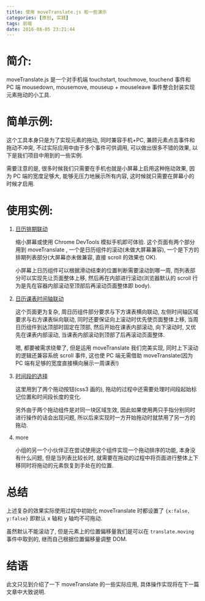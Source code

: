 ```yaml
---
title: 使用 moveTranslate.js 和一些演示
categories: [原创, 实践]
tags: 前端
date: 2016-08-05 23:21:44
---
```

# 简介:

moveTranslate.js 是一个对手机端 touchstart, touchmove, touchend 事件和 PC 端 mousedown, mousemove, mouseup + mouseleave 事件整合封装实现元素拖动的小工具.

<!--more-->

# 简单示例:
<script async src="https//jsfiddle.net/ugw7xzem/embed/"></script>


这个工具本身只是为了实现元素的拖动, 同时兼容手机+PC, 兼顾元素点击事件和拖动不冲突, 不过实际应用中由于多个事件可供调用, 可以做出很多不错的效果, 以下是我们项目中用到的一些实例.

需要注意的是, 很多时候我们只需要在手机也就是小屏幕上启用这种拖动效果, 因为 PC 端的宽度足够大, 能够无压力地展示所有内容, 这时候就只需要在屏幕小的时候才启用.


# 使用实例:

1. [日历排期联动](http://test.res.easy-hi.cn/yoga-system-res/product/default/modules/index/html/merchant.html#merchantsubscribe/index/2016-05-09)

    缩小屏幕或使用 Chrome DevTools 模拟手机即可体验.
    这个页面有两个部分用到 moveTranslate , 一个是日历组件的滚动(未做大屏幕兼容), 一个是下方的排期列表部分(大屏幕亦未做兼容, 直接 scroll 的效果也 OK).
    
    小屏幕上日历组件可以根据滑动结束的位置判断需要滚动到哪一周, 而列表部分可以实现先让页面整体上移, 然后再在内部进行滚动(浏览器默认的 scroll 行为是先在容器内部滚动至顶部后再滚动页面整体即 body).

2. [日历课表时间轴联动](http://test.res.easy-hi.cn/yoga-system-res/product/default/modules/index/html/merchant.html#scheduling/index)

    这个页面更为复杂, 周日历组件部分要求与下方课表横向联动, 左侧时间轴区域要求与右方课表纵向联动, 同时还要保证向上滚动时优先使页面整体上移, 当周日历组件到达顶部时固定在顶部, 然后开始在课表内部滚动, 向下滚动时, 又优先在课表内部滚动, 当课表内部滚动到顶部了后再滚动页面整体.
    
    嗯, 都要被需求绕晕了, 但是运用 moveTranslate 我们完美实现, 同时上下滚动的逻辑还兼容系统 scroll 事件, 这也使 PC 端无需借助 moveTranslate(因为 PC 端有足够的宽度直接横向展示一周课表!)

3. [时间段的选择](http://test.res.easy-hi.cn/yoga-system-res/product/default/modules/index/html/merchant.html#private-manage/edit/12345678910/2002)

    这里用到了两个拖动按钮(css3 画的), 拖动的过程中还需要处理时间段起始标记位置和时间段长度的变化.
    
    另外由于两个拖动组件是对同一块区域生效, 因此如果使用两只手指分别同时进行操作的话会出现问题, 所以后来实现时一方开始拖动时就禁用了另一方的拖动.

4. more

    小组的另一个小伙伴正在尝试使用这个组件实现一个拖动排序的功能, 本身没有什么问题, 但是当列表比较长时, 就需要在拖动的过程中将页面进行整体上下移同时将拖动的元素恢复到手处在的位置.


# 总结

上述复杂的效果实际使用过程中初始化 moveTranslate 时都设置了 `{x:false, y:false}` 即默认 x 轴和 y 轴均不可拖动.

虽然默认不能滚动了, 但是元素上的位置偏移量我们是可以在 `translate.moving` 事件中取到的, 继而自己根据位置偏移量调整 DOM.

# 结语

此文只见到介绍了一下 moveTranslate 的一些实际应用, 具体操作实现将在下一篇文章中大致说明.
